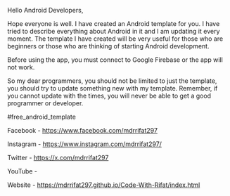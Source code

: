 Hello Android Developers,


Hope everyone is well. I have created an Android template for you. I have tried to describe everything about Android in it and I am updating it every moment. The template I have created will be very useful for those who are beginners or those who are thinking of starting Android development.

Before using the app, you must connect to Google Firebase or the app will not work.

So my dear programmers, you should not be limited to just the template, you should try to update something new with my template. Remember, if you cannot update with the times, you will never be able to get a good programmer or developer.


#free_android_template




Facebook - https://www.facebook.com/mdrrifat297

Instagram - https://www.instagram.com/mdrrifat297/

Twitter - https://x.com/mdrrifat297

YouTube - 

Website - https://mdrrifat297.github.io/Code-With-Rifat/index.html

